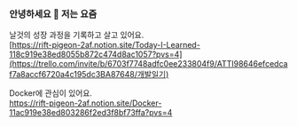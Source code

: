 

### 안녕하세요 :wave: 저는 요즘

날것의 성장 과정을 기록하고 살고 있어요. <br/>
[https://rift-pigeon-2af.notion.site/Today-I-Learned-118c919e38ed8055b872c474d8ac1057?pvs=4](https://trello.com/invite/b/6703f7748adfc0ee233804f9/ATTI98646efcedcaf7a8accf6720a4c195dc3BA87648/개발일기)

Docker에 관심이 있어요. <br/>
https://rift-pigeon-2af.notion.site/Docker-11ac919e38ed803286f2ed3f8bf73ffa?pvs=4
<br/>

